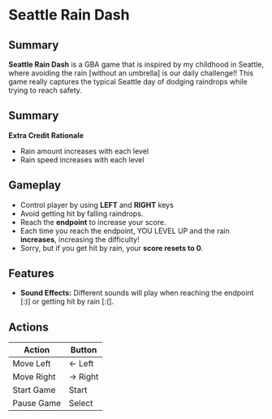# Seattle Rain Dash

## Summary
**Seattle Rain Dash** is a GBA game that is inspired by my childhood in Seattle, where avoiding the rain [without an umbrella] is our daily challenge!! This game really captures the typical Seattle day of dodging raindrops while trying to reach safety.

## Summary
**Extra Credit Rationale**
- Rain amount increases with each level
- Rain speed increases with each level

## Gameplay
- Control player by using **LEFT** and **RIGHT** keys
- Avoid getting hit by falling raindrops.
- Reach the **endpoint** to increase your score.
- Each time you reach the endpoint, YOU LEVEL UP and the rain **increases**, increasing the difficulty!
- Sorry, but if you get hit by rain, your **score resets to 0**.

## Features
- **Sound Effects:** Different sounds will play when reaching the endpoint [:)] or getting hit by rain [:(].


## Actions
|   Action    |   Button    |
|-------------|-------------|
|  Move Left  |  ←  Left    |
|  Move Right |  →  Right   |
|  Start Game |     Start   |
|  Pause Game |     Select  |
